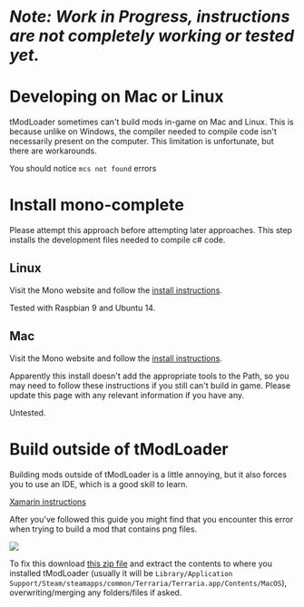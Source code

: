 # _Note: Work in Progress, instructions are not completely working or tested yet._

# Developing on Mac or Linux
tModLoader sometimes can't build mods in-game on Mac and Linux. This is because unlike on Windows, the compiler needed to compile code isn't necessarily present on the computer. This limitation is unfortunate, but there are workarounds.

You should notice `mcs not found` errors

# Install mono-complete
Please attempt this approach before attempting later approaches. This step installs the development files needed to compile c# code. 

## Linux

Visit the Mono website and follow the [install instructions](https://www.mono-project.com/download/stable/#download-lin).

Tested with Raspbian 9 and Ubuntu 14.

## Mac

Visit the Mono website and follow the [install instructions](https://www.mono-project.com/download/stable/#download-mac).

Apparently this install doesn't add the appropriate tools to the Path, so you may need to follow these instructions if you still can't build in game. Please update this page with any relevant information if you have any.

Untested.

# Build outside of tModLoader
Building mods outside of tModLoader is a little annoying, but it also forces you to use an IDE, which is a good skill to learn.

[Xamarin instructions](https://forums.terraria.org/index.php?threads/1-3-tmodloader-a-modding-api.23726/page-525#post-1001200)

After you've followed this guide you might find that you encounter this error when trying to build a mod that contains png files.

![](https://cdn.discordapp.com/attachments/103115427491610624/540334979343974410/Screen_Shot_2019-01-30_at_6.55.40_PM.png)

To fix this download [this zip file](https://cdn.discordapp.com/attachments/103115427491610624/540387967915655188/system.drawing_for_mac.zip) and extract the contents to where you installed tModLoader (usually it will be `Library/Application Support/Steam/steamapps/common/Terraria/Terraria.app/Contents/MacOS`), overwriting/merging any folders/files if asked.
